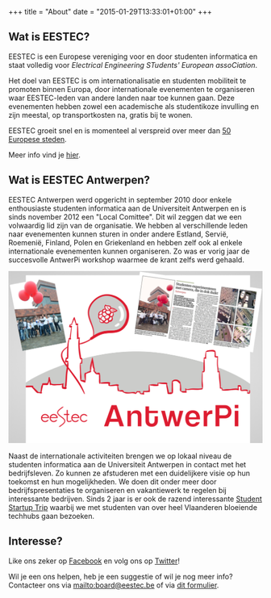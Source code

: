 +++
title = "About"
date = "2015-01-29T13:33:01+01:00"
+++

Wat is EESTEC?
--------------
EESTEC is een Europese vereniging voor en door studenten informatica en staat volledig voor *Electrical Engineering STudents' European assoCiation*.

Het doel van EESTEC is om internationalisatie en studenten mobiliteit te promoten binnen Europa, door internationale evenementen te organiseren waar EESTEC-leden van andere landen naar toe kunnen gaan. Deze evenementen hebben zowel een academische als studentikoze invulling en zijn meestal, op transportkosten na, gratis bij te wonen.

EESTEC groeit snel en is momenteel al verspreid over meer dan [50 Europese
steden](https://eestec.net/cities).

Meer info vind je [hier](https://www.eestec.net).


Wat is EESTEC Antwerpen?
------------------------
EESTEC Antwerpen werd opgericht in september 2010 door enkele enthousiaste
studenten informatica aan de Universiteit Antwerpen en is sinds november 2012
een "Local Comittee".
Dit wil zeggen dat we een volwaardig lid zijn van de organisatie. We hebben al verschillende leden naar evenementen kunnen sturen in onder andere Estland, Servië, Roemenië, Finland, Polen en Griekenland en hebben zelf ook al enkele internationale evenementen kunnen organiseren.
Zo was er vorig jaar de succesvolle AntwerPi workshop waarmee de krant zelfs
werd gehaald.

![AntwerPi picture](/img/antwerpi.png)


Naast de internationale activiteiten brengen we op lokaal niveau
de studenten informatica aan de Universiteit Antwerpen in contact met het
bedrijfsleven. Zo kunnen ze afstuderen met een duidelijkere visie op hun
toekomst en hun mogelijkheden.
We doen dit onder meer door bedrijfspresentaties te organiseren en vakantiewerk te
regelen bij interessante bedrijven.
Sinds 2 jaar is er ook de razend interessante [Student Startup
Trip](studentstartuptrip.be) waarbij we met studenten van over heel Vlaanderen
bloeiende techhubs gaan bezoeken.

Interesse?
----------

Like ons zeker op [Facebook](https://www.facebook.com/eestecantwerp) en volg ons op [Twitter](https://www.twitter.com/eestecantwerp)!

Wil je een ons helpen, heb je een suggestie of wil je nog meer info?
Contacteer ons via <mailto:board@eestec.be> of via [dit formulier](/contact).
